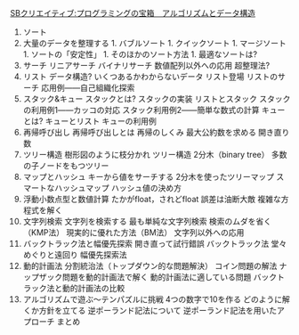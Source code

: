 [SBクリエイティブ:プログラミングの宝箱　アルゴリズムとデータ構造](http://www.sbcr.jp/products/4797324198.html "SBクリエイティブ:プログラミングの宝箱　アルゴリズムとデータ構造")

1. ソート
  1. 大量のデータを整理する
    1. バブルソート
    1. クイックソート
    1. マージソート
    1. ソートの「安定性」
    1. そのほかのソート方法
    1. 最適なソートは?
1. サーチ
リニアサーチ
バイナリサーチ
数値配列以外への応用
超整理法?
1. リスト
データ構造?
いくつあるかわからないデータ
リスト登場
リストのサーチ
応用例――自己組織化探索
1. スタック&キュー
スタックとは?
スタックの実装
リストとスタック
スタックの利用例1――カッコの対応
スタック利用例2――簡単な数式の計算
キューとは?
キューとリスト
キューの利用例
1. 再帰呼び出し
再帰呼び出しとは
再帰のしくみ
最大公約数を求める
開き直り数
1. ツリー構造
樹形図のように枝分かれ
ツリー構造
2分木（binary tree）
多数の子ノードをもつツリー
1. マップとハッシュ
キーから値をサーチする
2分木を使ったツリーマップ
スマートなハッシュマップ
ハッシュ値の決め方
1. 浮動小数点型と数値計算
たかがfloat，されどfloat
誤差は油断大敵
複雑な方程式を解く
1. 文字列検索
文字列を検索する
最も単純な文字列検索
検索のムダを省く（KMP法）
現実的に優れた方法（BM法）
文字列以外への応用
1. バックトラック法と幅優先探索
開き直って試行錯誤
バックトラック法
堂々めぐりと遠回り
幅優先探索法
1. 動的計画法
分割統治法（トップダウン的な問題解決）
コイン問題の解法
ナップザック問題を動的計画法で解く
動的計画法に適している問題
バックトラック法と動的計画法の比較
1. アルゴリズムで遊ぶ～テンパズルに挑戦
4つの数字で10を作る
どのように解くか方針を立てる
逆ポーランド記法について
逆ポーランド記法を用いたアプローチ
まとめ
